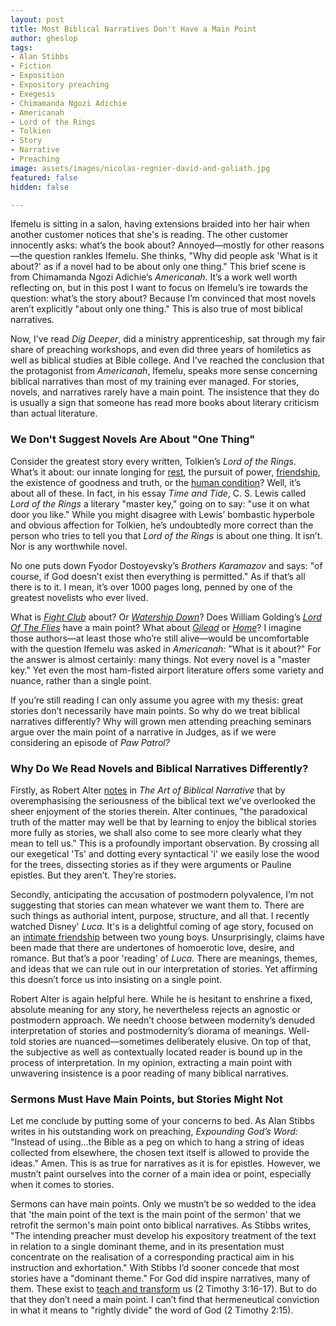 ```yaml
---
layout: post
title: Most Biblical Narratives Don't Have a Main Point
author: gheslop
tags:
- Alan Stibbs
- Fiction
- Exposition
- Expository preaching
- Exegesis
- Chimamanda Ngozi Adichie
- Americanah
- Lord of the Rings
- Tolkien
- Story
- Narrative
- Preaching
image: assets/images/nicolas-regnier-david-and-goliath.jpg
featured: false
hidden: false

---
```

Ifemelu is sitting in a salon, having extensions braided into her hair when another customer notices that she's is reading. The other customer innocently asks: what’s the book about? Annoyed—mostly for other reasons—the question rankles Ifemelu. She thinks, "Why did people ask 'What is it about?' as if a novel had to be about only one thing." This brief scene is from Chimamanda Ngozi Adichie’s _Americanah_. It’s a work well worth reflecting on, but in this post I want to focus on Ifemelu’s ire towards the question: what’s the story about? Because I’m convinced that most novels aren’t explicitly "about only one thing." This is also true of most biblical narratives.

Now, I’ve read _Dig Deeper_, did a ministry apprenticeship, sat through my fair share of preaching workshops, and even did three years of homiletics as well as biblical studies at Bible college. And I’ve reached the conclusion that the protagonist from _Americanah_, Ifemelu, speaks more sense concerning biblical narratives than most of my training ever managed. For stories, novels, and narratives rarely have a main point. The insistence that they do is usually a sign that someone has read more books about literary criticism than actual literature.

### We Don't Suggest Novels Are About "One Thing"

Consider the greatest story every written, Tolkien’s _Lord of the Rings_. What’s it about: our innate longing for [rest](https://rekindle.co.za/content/2022-04-14-easter "Where Shall I Find Rest?"), the pursuit of power, [friendship](https://rekindle.co.za/content/2021-01-13-tolkien-friendship-versus-marriage "Friendship in LOTR"), the existence of goodness and truth, or the [human condition](https://rekindle.co.za/content/2022-06-09-reading-fiction "LOTR is About Us")? Well, it’s about all of these. In fact, in his essay _Time and Tide_, C. S. Lewis called _Lord of the Rings_ a literary "master key," going on to say: "use it on what door you like." While you might disagree with Lewis’ bombastic hyperbole and obvious affection for Tolkien, he’s undoubtedly more correct than the person who tries to tell you that _Lord of the Rings_ is about one thing. It isn’t. Nor is any worthwhile novel.

No one puts down Fyodor Dostoyevsky’s _Brothers Karamazov_ and says: "of course, if God doesn’t exist then everything is permitted." As if that’s all there is to it. I mean, it’s over 1000 pages long, penned by one of the greatest novelists who ever lived.

What is [_Fight Club_](https://rekindle.co.za/content/2021-11-29-tyler-durden-social-media-mental-health "Tyler Durden On Mental Health") about? Or [_Watership Down_](https://rekindle.co.za/content/2021-10-14-the-power-of-story-to-form-community-reading-together "Story-Formed Community")? Does William Golding’s [_Lord Of The Flies_](https://rekindle.co.za/content/william-golding-original-sin/ "Original Sin") have a main point? What about [_Gilead_](https://rekindle.co.za/content/2022-01-20-gilead-apologetics "Apologetics") or [_Home_](https://rekindle.co.za/content/2022-03-31-tell-your-children-the-truth "Tell Your Children the Truth")? I imagine those authors—at least those who’re still alive—would be uncomfortable with the question Ifemelu was asked in _Americanah:_ "What is it about?" For the answer is almost certainly: many things. Not every novel is a "master key." Yet even the most ham-fisted airport literature offers some variety and nuance, rather than a single point.

If you’re still reading I can only assume you agree with my thesis: great stories don’t necessarily have main points. So why do we treat biblical narratives differently? Why will grown men attending preaching seminars argue over the main point of a narrative in Judges, as if we were considering an episode of _Paw Patrol?_

### Why Do We Read Novels and Biblical Narratives Differently?

Firstly, as Robert Alter [notes](https://rekindle.co.za/content/rediscovering-the-art-of-biblical-narrative/ "Art of Biblical Narrative") in _The_ _Art of Biblical Narrative_ that by overemphasising the seriousness of the biblical text we’ve overlooked the sheer enjoyment of the stories therein. Alter continues, "the paradoxical truth of the matter may well be that by learning to enjoy the biblical stories more fully as stories, we shall also come to see more clearly what they mean to tell us." This is a profoundly important observation. By crossing all our exegetical 'Ts' and dotting every syntactical 'i' we easily lose the wood for the trees, dissecting stories as if they were arguments or Pauline epistles. But they aren’t. They’re stories.

Secondly, anticipating the accusation of postmodern polyvalence, I’m not suggesting that stories can mean whatever we want them to. There are such things as authorial intent, purpose, structure, and all that. I recently watched Disney' _Luca._ It's is a delightful coming of age story, focused on an [intimate friendship](https://rekindle.co.za/content/friendship/ "Defining Friendship") between two young boys. Unsurprisingly, claims have been made that there are undertones of homoerotic love, desire, and romance. But that’s a poor 'reading' of _Luca._ There are meanings, themes, and ideas that we can rule out in our interpretation of stories. Yet affirming this doesn’t force us into insisting on a single point.

Robert Alter is again helpful here. While he is hesitant to enshrine a fixed, absolute meaning for any story, he nevertheless rejects an agnostic or postmodern approach. We needn’t choose between modernity’s denuded interpretation of stories and postmodernity’s diorama of meanings. Well-told stories are nuanced—sometimes deliberately elusive. On top of that, the subjective as well as contextually located reader is bound up in the process of interpretation. In my opinion, extracting a main point with unwavering insistence is a poor reading of many biblical narratives.

### Sermons Must Have Main Points, but Stories Might Not

Let me conclude by putting some of your concerns to bed. As Alan Stibbs writes in his outstanding work on preaching, _Expounding God’s Word:_ "Instead of using…the Bible as a peg on which to hang a string of ideas collected from elsewhere, the chosen text itself is allowed to provide the ideas." Amen. This is as true for narratives as it is for epistles. However, we mustn’t paint ourselves into the corner of a main idea or point, especially when it comes to stories.

Sermons can have main points. Only we mustn’t be so wedded to the idea that 'the main point of the text is the main point of the sermon' that we retrofit the sermon's main point onto biblical narratives. As Stibbs writes, "The intending preacher must develop his expository treatment of the text in relation to a single dominant theme, and in its presentation must concentrate on the realisation of a corresponding practical aim in his instruction and exhortation." With Stibbs I’d sooner concede that most stories have a "dominant theme." For God did inspire narratives, many of them. These exist to [teach and transform](https://africa.thegospelcoalition.org/article/expectations-reset-the-bibles-real-power-in-our-lives/ "The Bible's Power to Change Us") us (2 Timothy 3:16-17). But to do that they don’t need a main point. I can’t find that hermeneutical conviction in what it means to "rightly divide" the word of God (2 Timothy 2:15).